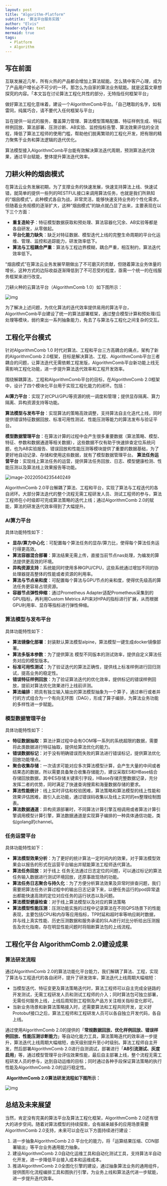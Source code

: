 ```yaml
---
layout: post
title: "Algorithm-Platform"
subtitle: '算法平台服务实践'
author: "Elvis"
header-style: text
mermaid: true
tags:
  - Platform
  - Algorithm
---
```




## 写在前面

互联发展近几年，所有火热的产品都会增加上算法赋能。怎么猜中客户心理，成为了产品用户增长必不可少的一环。那怎么为自家的算法业务赋能。就是这篇文章想探究的内容。「本文旨在讨论算法工程化共性的部分，无特指任何框架平台」

做好算法工程化意味着，建设一个AlgorithmComb平台。「自己瞎取的名字，如有雷同，纯属巧合，请不要代入任何框架与平台」

旨在提供一站式的服务，覆盖算力管理、算法模型策略配置、特征样例生成、特征样例回放、算法部署、压测诊断、AB实验、监控指标告警、算法效果评估的全流程，降低了算法工程师的使用门槛，帮助他们脱离繁琐的工程化开发，把有限的精力聚焦于业务和算法逻辑的迭代优化。

算法模型接入AlgorithmComb平台能有效解决算法迭代周期，预测算法迭代效果，通过平台赋能，整体提升算法迭代效率。

## 刀耕火种的烟囱模式

在算法云业务发展初期，为了支撑业务的快速发展，快速支持算法上线、快速试错，就简单的提供一些列的RESTFUL接口来调用算法任务，也就是我们所熟知的“烟囱模式”。此种模式各自为战，非常灵活，能够快速支持业务的个性化需求。但随着业务规模的逐渐扩大，这种“烟囱模式”的缺点就凸显了出来，主要表现在以下三个方面：

- **重复造轮子**：特征模型数据获取和预处理、算法容器化冗余、AB实验等都是各自研发，从零做起。
- **平台化能力缺失**：缺乏对特征数据、模型迭代上线的完整生命周期的平台化运维、管理、监控和追踪能力，研发效率低下。
- **算法与工程耦合严重**：算法与工程边界模糊，耦合严重，相互制约，算法迭代效率低下。

“烟囱模式”在算法云业务发展早期做出了不可磨灭的贡献，但随着算法业务体量的增长，这种方式的边际收益逐渐降低到了不可忍受的程度，亟需一个统一的在线服务框架来进行改变。

刀耕火种的云算法平台（AlgorithmComb 1.0）如下图所示：

![img](https://raw.githubusercontent.com/elvisNg/elvisng.github.io/master/img/in-post/post-algorithm-platform/api.png)



为了解决上述问题，为优化算法的迭代效率提供易用的算法平台，AlgorithmComb平台建设了统一的算法部署框架，通过整合模型计算和预处理/后处理等模块，弱约束出一系列抽象能力，免去了与算法与工程化之间复杂的交互。



## 工程化平台模式

针对AlgorithmComb 1.0 时代对算法、工程和平台三方高耦合的痛点，架构了新的AlgorithmComb 2.0框架，目标是解决算法、工程、AlgorithmComb平台三者耦合的问题，让算法迭代无需依赖工程发版，AlgorithmComb平台新功能上线无需影响工程化功能，进一步提升算法迭代效率和工程开发效率。

围绕解耦算法、工程和AlgorithmComb平台的目标，在AlgorithmComb 2.0框架中，设计了四个模块化平台用于实现工程化能力的闭环。包括：

**AI算力平台**：实现了对CPU/GPU等资源的统一调度和管理；提供显存隔离、算力隔离、异构资源支持等功能。

**算法模型与发布平台**：实现算法的策略高效调整，支持算法自主化迭代上线，同时提供错误特征数据回放、标准可用性测试、性能压测等能力的算法发布与验证平台。

**模型数据管理平台**：在算法计算的过程中会产生很多重要数据（算法策略、模型、特征、参数和数据通道等相关数据），这些数据不仅有助于快速排查定位系统问题，也为AB实验报告、错误回放和性能压测等模块提供了重要的数据基础，为了更好地自动记录、存储和使用这些数据，就有了模型数据管理平台。
**算法任务运营平台**：实现线上算法任务的运营，提供算法任务回放、日志、模型健康检测、性能压测以及算法线上效果报告等功能。



![image-20220504235440249](https://raw.githubusercontent.com/elvisNg/elvisng.github.io/master/img/in-post/post-algorithm-platform/comb.png)



AlgorithmComb 2.0平台解耦了算法、工程和平台，实现了算法与工程迭代的各自闭环。大部分算法迭代的整个流程无需工程研发人员、测试工程师的参与，算法工程师在小时级即可完成算法策略的迭代上线；通过AlgorithmComb 2.0的赋能，算法的研发迭代效率得到了大幅提升。



### AI算力平台

具体功能特性如下：

* **显存/算力中心化**：可配置每个算法任务的显存/算力比，使得每个算法任务运行得更高效。
* **算法容器混合部署**：算法结果无需上传，直接当前节点nas处理，为编发的算法提供更高效的环境。
* **异构资源支持**：系统能同时使用多种GPU/CPU，这些系统通过增加不同的协处理器提高整体的性能或者资源的利用率。
* **算法与节点亲和度**：可配置每个算法与GPU节点的亲和度，使得优先级高的算法任务更容易占领资源。
* **容器节点弹性伸缩**：通过Prometheus Adapter适配Prometheus采集到的GPU指标，再利用Custom Metrics API来对HPA的指标进行扩展，从而根据GPU利用率、显存等指标进行弹性伸缩。



### 算法模型与发布平台

具体功能特性如下：

* **算法镜像化部署**：封装默认算法模型alpine，算法模型一键生成docker镜像部署。
* **算法多版本参数**：为了提供算法 模型不同版本的测试效率，提供自定义算法任务对应的模型版本。
* **标准可用性测试**：为了验证迭代的算法正确性，提供线上标准样例进行回归测试，提高业务的稳定性。
* **错误特征样例回放**：为了验证算法迭代的优化效率，提供标记的错误样例回放，提前对算法优化效果进行上线前评测。
* **算法编排**：把具有独立输入输出的算法模型抽象为一个算子，通过串行或者并行的方式组合为一个有向无环图（DAG），形成了算子编排，为算法业务功能的多样性进一步赋能。



### 模型数据管理平台

具体功能特性如下：

* **特征数据抽取**：算法计算过程中会有OOM等一系列的系统超限的数据，需要将此类数据进行特征抽取，提供给算法优化的能力。
* **错误数据标记**：对于没有明确错误而失败的算法进行错误标记，提供算法优化回放功能埋点。
* **聚合收集存储**：一次请求可能对应多次算法模型计算，会产生大量的中间或者结果态的数据，所以需要具备聚合收集存储能力，建议采取ES和HBase结合存储回放数据，其中ES存储关键索引字段，HBase存储完整数据记录，充分发挥二者的优势，同时满足了快速查询搜索和海量数据存储的要求。
* **算法性能统计**：线上实时评估和校验困难，算法策略和算法模型的线上性能和效果评估困难，故引入此功能，通过错误码收集以及线上实时的es整理绘制图表。
* **算法数据通道**：异构资源部署时，不同算法计算引擎互相调用或者算法计算引擎调用模型计算引擎，算法数据通道是实现算子编排的一种具体通信功能，类似golang的channel。



### 任务运营平台

具体功能特性如下：

* **算法模型效果分析**：为了更好的统计算法一定时间内的效果，对于算法模型效果会以报告的形式在运营平台输出并赋能算法工程师迭代算法。
* **算法任务回放**：对于线上 任务无法通过日志定位的问题，可以通过标记的算法任务输入数据进行测试环境回放，还原事故现场的功能。
* **算法任务日志聚合与持久化**：为了方便分析算法效果及异常时排查问题，我们需要把算法任务计算过程中的输出日志记录下来，以便任务运行的pod异常退出都能快速高效的定位对应任务的运行状态以及问题。
* **算法模型健康检查**：对于线上算法模型以及对应的算法策略
* **算法模型性能压测**：压测功能实施的过程中记录算法在不同QPS场景下的性能表现，主要包括CPU和内存等应用指标，TP时延和超时率等响应耗时数据，并与线上真实性能、历史压测数据和服务承诺的SLA进行对比分析给出压测报告及优化指南，存在明显性能问题时将阻断算法包的上线流程。



##  工程化平台 AlgorithmComb 2.0建设成果

### 算法研发流程

通过AlgorithmComb 2.0的算法功能化平台能力，我们解耦了算法、工程，实现了算法与工程迭代的各自闭环，提升了研发效率，算法迭代上线周期大幅缩短：

- 当模型迭代、特征变更及算法策略迭代时，算法工程师可以自主完成全链路的开发测试，无需工程研发人员和测试工程师的介入；同时算法包可独立部署，无需任何服务上线，上线后周知到工程侧及产品方关注相关指标变化即可。
- 当新业务场景和新算法策略接入时，还需要算法和工程共同开发，定义好Protobuf接口之后，算法工程师和工程研发人员可以各自独立开发代码，各自上线。

通过使用AlgorithmComb 2.0的提供的「**常规数据回放、优化样例回放、错误样例回放、性能压测诊断能力**」等自动化能力工具，算法策略迭代的效率进一步提升，算法迭代上线周期大幅缩短，由天级别提升至小时级别。算法工程师自主开发，然后部署AlgorithmComb 2.0进行自测调试，部署进行「**AB引流测试、灰度启用**」等，通过模型管理平台评估效果性能，最后自主部署上线，整个流程无需工程研发人员的参与，达到自动运维的目标；同时通过各种手段保证算法策略的执行性能及AlgorithmComb 2.0的运行稳定性。

​                                                                 **AlgorithmComb 2.0算法研发流程如下图所示：**

![img](https://raw.githubusercontent.com/elvisNg/elvisng.github.io/master/img/in-post/post-algorithm-platform/flow.png)

## 总结及未来展望

当然，肯定没有完美的算法平台及算法工程化框架，AlgorithmComb 2.0还有很大的进步空间。随着对算法模型的持续探索，会有越来越多的应用场景需要AlgorithmComb 2.0支持，未来可以会在以下方面持续进行建设：

1. 进一步抽象AlgorithmComb 2.0 平台化的能力，将「运算结果压缩、CDN部署输出」等平台业务通用能力抽象。
2. 建设AlgorithmComb 2.0自动化运维工具和自动化测试工具，支持算法半自动化开发，进一步降低平台接入成本和运维成本。
3. 推进AlgorithmComb 2.0全图化引擎的建设，通过抽象算法业务的通用组件，提供图形化流程编排工具和图执行引擎，为业务上线和算法迭代进一步赋能，进一步提升迭代效率。
